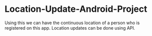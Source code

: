 # Location-Update-Android-Project
Using this we can have the continuous location of a person who is registered on this app.
Location updates can be done using API.
